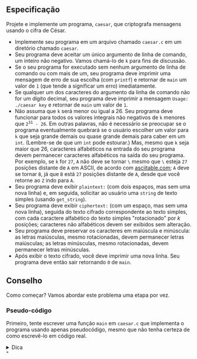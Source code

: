 ## Especificação

Projete e implemente um programa, `caesar`, que criptografa mensagens usando o cifra de César.

- Implemente seu programa em um arquivo chamado `caesar.c` em um diretório chamado `caesar`.
- Seu programa deve aceitar um único argumento de linha de comando, um inteiro não negativo. Vamos chamá-lo de `k` para fins de discussão.
- Se o seu programa for executado sem nenhum argumento de linha de comando ou com mais de um, seu programa deve imprimir uma mensagem de erro de sua escolha (com `printf`) e retornar de `main` um valor de `1` (que tende a significar um erro) imediatamente.
- Se qualquer um dos caracteres do argumento da linha de comando não for um dígito decimal, seu programa deve imprimir a mensagem `Usage: ./caesar key` e retornar de `main` um valor de `1`.
- Não assuma que `k` será menor ou igual a 26. Seu programa deve funcionar para todos os valores integrais não negativos de `k` menores que <code>2<sup>31</sup> - 26</code>. Em outras palavras, não é necessário se preocupar se o programa eventualmente quebrará se o usuário escolher um valor para `k` que seja grande demais ou quase grande demais para caber em um `int`. (Lembre-se de que um `int` pode estourar.) Mas, mesmo que `k` seja maior que 26, caracteres alfabéticos na entrada do seu programa devem permanecer caracteres alfabéticos na saída do seu programa. Por exemplo, se `k` for `27`, `A` não deve se tornar `\` mesmo que `\` esteja `27` posições distante de `A` em ASCII, de acordo com [asciitable.com](https://www.asciitable.com/); `A` deve se tornar `B`, já que `B` está `27` posições distante de `A`, desde que você retorne ao `Z` indo para `A`.
- Seu programa deve exibir `plaintext:` (com dois espaços, mas sem uma nova linha) e, em seguida, solicitar ao usuário uma `string` de texto simples (usando `get_string`).
- Seu programa deve exibir `ciphertext:` (com um espaço, mas sem uma nova linha), seguida do texto cifrado correspondente ao texto simples, com cada caractere alfabético do texto simples "rotacionado" por _k_ posições; caracteres não alfabéticos devem ser exibidos sem alteração.
- Seu programa deve preservar os caracteres em maiúscula e minúscula: as letras maiúsculas, mesmo rotacionadas, devem permanecer letras maiúsculas; as letras minúsculas, mesmo rotacionadas, devem permanecer letras minúsculas.
- Após exibir o texto cifrado, você deve imprimir uma nova linha. Seu programa deve então sair retornando `0` de `main`.

## Conselho

Como começar? Vamos abordar este problema uma etapa por vez.

### Pseudo-código

Primeiro, tente escrever uma função `main` em `caesar.c` que implementa o programa usando apenas pseudocódigo, mesmo que não tenha certeza de como escrevê-lo em código real.

<details><summary>Dica</summary><p>Há mais de uma maneira de fazer isso, então aqui está apenas uma!</p>

    int main(void)
    {
        // Verifique se o programa foi executado com apenas um argumento de linha de comando

        // Verifique se cada caractere em argv[1] é um dígito

        // Converta argv[1] de uma `string` para um `int`

        // Peça ao usuário o texto simples

        // Para cada caractere no texto simples:

            // Gere a rotação para o caractere, se for uma letra
    }

<p>Está tudo bem editar seu próprio pseudocódigo após ver o nosso aqui, mas não basta copiar/colar o nosso no seu!</p></details>
"